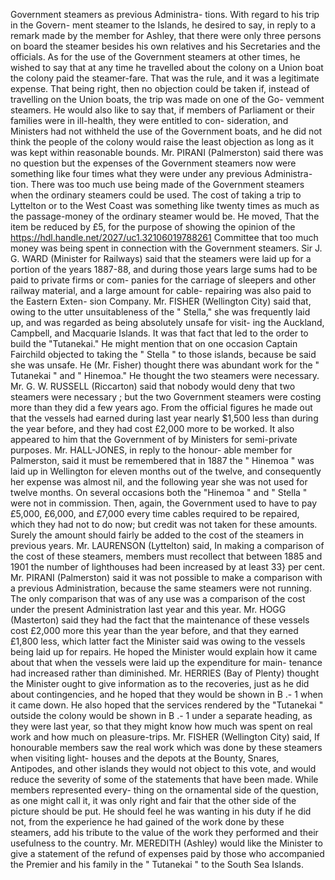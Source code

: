 Government steamers as previous Administra- tions. With regard to his trip in the Govern- ment steamer to the Islands, he desired to say, in reply to a remark made by the member for Ashley, that there were only three persons on board the steamer besides his own relatives and his Secretaries and the officials. As for the use of the Government steamers at other times, he wished to say that at any time he travelled about the colony on a Union boat the colony paid the steamer-fare. That was the rule, and it was a legitimate expense. That being right, then no objection could be taken if, instead of travelling on the Union boats, the trip was made on one of the Go- vemment steamers. He would also like to say that, if members of Parliament or their families were in ill-health, they were entitled to con- sideration, and Ministers had not withheld the use of the Government boats, and he did not think the people of the colony would raise the least objection as long as it was kept within reasonable bounds. Mr. PIRANI (Palmerston) said there was no question but the expenses of the Government steamers now were something like four times what they were under any previous Administra- tion. There was too much use being made of the Government steamers when the ordinary steamers could be used. The cost of taking a trip to Lyttelton or to the West Coast was something like twenty times as much as the passage-money of the ordinary steamer would be. He moved, That the item be reduced by £5, for the purpose of showing the opinion of the https://hdl.handle.net/2027/uc1.32106019788261 Committee that too much money was being spent in connection with the Government steamers. Sir J. G. WARD (Minister for Railways) said that the steamers were laid up for a portion of the years 1887-88, and during those years large sums had to be paid to private firms or com- panies for the carriage of sleepers and other railway material, and a large amount for cable- repairing was also paid to the Eastern Exten- sion Company. Mr. FISHER (Wellington City) said that, owing to the utter unsuitableness of the " Stella," she was frequently laid up, and was regarded as being absolutely unsafe for visit- ing the Auckland, Campbell, and Macquarie Islands. It was that fact that led to the order to build the "Tutanekai." He might mention that on one occasion Captain Fairchild objected to taking the " Stella " to those islands, because be said she was unsafe. He (Mr. Fisher) thought there was abundant work for the " Tutanekai " and " Hinemoa." He thought the two steamers were necessary. Mr. G. W. RUSSELL (Riccarton) said that nobody would deny that two steamers were necessary ; but the two Government steamers were costing more than they did a few years ago. From the official figures he made out that the vessels had earned during last year nearly $1,500 less than during the year before, and they had cost £2,000 more to be worked. It also appeared to him that the Government of by Ministers for semi-private purposes. Mr. HALL-JONES, in reply to the honour- able member for Palmerston, said it must be remembered that in 1887 the " Hinemoa " was laid up in Wellington for eleven months out of the twelve, and consequently her expense was almost nil, and the following year she was not used for twelve months. On several occasions both the "Hinemoa " and " Stella " were not in commission. Then, again, the Government used to have to pay £5,000, £6,000, and £7,000 every time cables required to be repaired, which they had not to do now; but credit was not taken for these amounts. Surely the amount should fairly be added to the cost of the steamers in previous years. Mr. LAURENSON (Lyttelton) said, In making a comparison of the cost of these steamers, members must recollect that between 1885 and 1901 the number of lighthouses had been increased by at least 33} per cent. Mr. PIRANI (Palmerston) said it was not possible to make a comparison with a previous Administration, because the same steamers were not running. The only comparison that was of any use was a comparison of the cost under the present Administration last year and this year. Mr. HOGG (Masterton) said they had the fact that the maintenance of these vessels cost £2,000 more this year than the year before, and that they earned £1,800 less, which latter fact the Minister said was owing to the vessels being laid up for repairs. He hoped the Minister would explain how it came about that when the vessels were laid up the expenditure for main- tenance had increased rather than diminished. Mr. HERRIES (Bay of Plenty) thought the Minister ought to give information as to the recoveries, just as he did about contingencies, and he hoped that they would be shown in B .- 1 when it came down. He also hoped that the services rendered by the "Tutanekai " outside the colony would be shown in B .- 1 under a separate heading, as they were last year, so that they might know how much was spent on real work and how much on pleasure-trips. Mr. FISHER (Wellington City) said, If honourable members saw the real work which was done by these steamers when visiting light- houses and the depots at the Bounty, Snares, Antipodes, and other islands they would not object to this vote, and would reduce the severity of some of the statements that have been made. While members represented every- thing on the ornamental side of the question, as one might call it, it was only right and fair that the other side of the picture should be put. He should feel he was wanting in his duty if he did not, from the experience he had gained of the work done by these steamers, add his tribute to the value of the work they performed and their usefulness to the country. Mr. MEREDITH (Ashley) would like the Minister to give a statement of the refund of expenses paid by those who accompanied the Premier and his family in the " Tutanekai " to the South Sea Islands. 